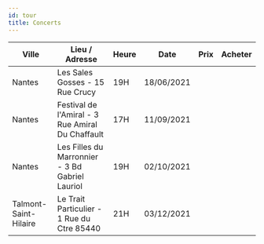 ```yaml
---
id: tour
title: Concerts
---
```


|Ville  |Lieu / Adresse                                   |Heure|Date      |Prix  |Acheter|
|-------|-------------------------------------------------|-----|----------|------|-------|
|Nantes |Les Sales Gosses - 15 Rue Crucy                  |19H  |18/06/2021|      |       |
|Nantes |Festival de l'Amiral - 3 Rue Amiral Du Chaffault |17H  |11/09/2021|      |       |
|Nantes |Les Filles du Marronnier - 3 Bd Gabriel Lauriol  |19H  |02/10/2021|      |       |
|Talmont-Saint-Hilaire |Le Trait Particulier - 1 Rue du Ctre 85440 |21H  |03/12/2021|      |       |

